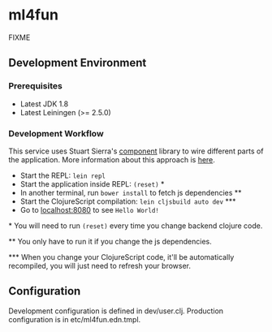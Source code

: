 # ml4fun

FIXME

## Development Environment

### Prerequisites

* Latest JDK 1.8
* Latest Leiningen (>= 2.5.0)

### Development Workflow

This service uses Stuart Sierra's [component](https://github.com/stuartsierra/component) library to wire different parts of the application. More information about this approach is [here](http://youtu.be/13cmHf_kt-Q).

* Start the REPL: `lein repl`
* Start the application inside REPL: `(reset)` \*
* In another terminal, run `bower install` to fetch js dependencies \*\*
* Start the ClojureScript compilation: `lein cljsbuild auto dev` \*\*\*
* Go to [localhost:8080](http://localhost:8080/) to see `Hello World!`

\* You will need to run `(reset)` every time you change backend clojure code.

\*\* You only have to run it if you change the js dependencies.

\*\*\* When you change your ClojureScript code, it'll be automatically recompiled, you will just need to refresh your browser.

## Configuration

Development configuration is defined in dev/user.clj. Production configuration is in etc/ml4fun.edn.tmpl.
